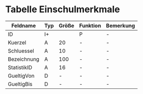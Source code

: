 #   Tabelle Einschulmerkmale


| Feldname    | Typ | Größe | Funktion | Bemerkung |
|-------------|-----|-------|----------|-----------|
| ID          | I+  |       | P        | -         |
| Kuerzel     | A   | 20    | -        | -         |
| Schluessel  | A   | 10    | -        | -         |
| Bezeichnung | A   | 100   | -        | -         |
| StatistikID | A   | 16    | -        | -         |
| GueltigVon  | D   | -     | -        | -         |
| GueltigBis  | D   | -     | -        | -         |


